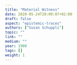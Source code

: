 ```yaml
---
title: "Material Witness"
date: 2020-05-24T20:09:07+02:00
draft: false
aspect: "epistemic-traces"
authors: ["Susan Schuppli"]
topic: ""
link: ""
medium: ""
year: 1900
tags: []
weight: 1
---
```

